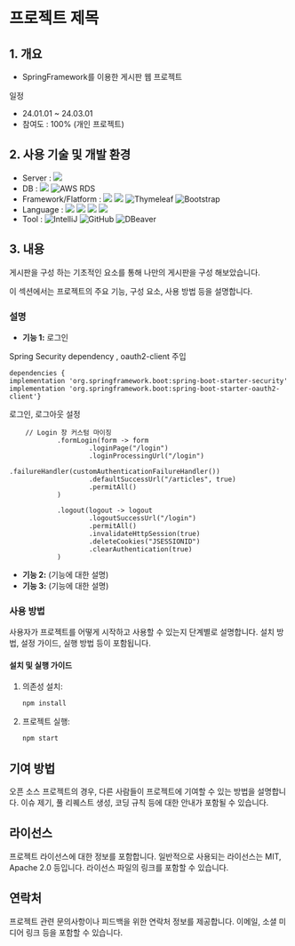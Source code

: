 # 프로젝트 제목

## 1. 개요

* SpringFramework를 이용한 게시판 웹 프로젝트
  
일정
* 24.01.01 ~ 24.03.01
* 참여도 : 100% (개인 프로젝트)

## 2. 사용 기술 및 개발 환경

* Server : <img src="https://img.shields.io/badge/Amazon%20EC2-FF9900?style=for-the-badge&logo=Amazon%20EC2&logoColor=white">
* DB : <img src="https://img.shields.io/badge/MySQL-4479A1?style=for-the-badge&logo=MySQL&logoColor=white">  ![AWS RDS](https://img.shields.io/badge/AWS%20RDS-FF9900?style=for-the-badge&logo=amazonaws&logoColor=white)
* Framework/Flatform :  <img src="https://img.shields.io/badge/springboot-6DB33F.svg?&style=for-the-badge&logo=springboot&logoColor=FFFFFF" />  <img src="https://img.shields.io/badge/Spring Security-6DB33F?style=for-the-badge&logo=Spring Security&logoColor=white"> ![Thymeleaf](https://img.shields.io/badge/Thymeleaf-005F0F?style=for-the-badge&logo=Thymeleaf&logoColor=white)  ![Bootstrap](https://img.shields.io/badge/Bootstrap-563D7C?style=for-the-badge&logo=bootstrap&logoColor=white)
* Language :   <img src="https://img.shields.io/badge/Java-007396.svg?&style=for-the-badge&logo=Java&logoColor=white"/>   <img src="https://img.shields.io/badge/javascript-F7DF1E.svg?&style=for-the-badge&logo=javascript&logoColor=FFFFFF" />  <img src="https://img.shields.io/badge/html5-E34F26.svg?&style=for-the-badge&logo=html5&logoColor=FFFFFF" /> <img src="https://img.shields.io/badge/css3-1572B6.svg?&style=for-the-badge&logo=css3&logoColor=FFFFFF+" />
* Tool : ![IntelliJ](https://img.shields.io/badge/IntelliJ-000000?style=for-the-badge&logo=intellijidea&logoColor=white) ![GitHub](https://img.shields.io/badge/GitHub-100000?style=for-the-badge&logo=github&logoColor=white)
  ![DBeaver](https://img.shields.io/badge/DBeaver-A1A1A1?style=for-the-badge&logo=DBeaver&logoColor=white)



## 3. 내용

게시판을 구성 하는 기초적인 요소를 통해 나만의 게시판을 구성 해보았습니다.

이 섹션에서는 프로젝트의 주요 기능, 구성 요소, 사용 방법 등을 설명합니다. 

### 설명

- **기능 1:**  로그인
  
Spring Security dependency , oauth2-client 주입


	dependencies {
	implementation 'org.springframework.boot:spring-boot-starter-security'
	implementation 'org.springframework.boot:spring-boot-starter-oauth2-client'}

로그인, 로그아웃 설정

  		// Login 창 커스텀 마이징 
                .formLogin(form -> form
                        .loginPage("/login") 
                        .loginProcessingUrl("/login")  
                        .failureHandler(customAuthenticationFailureHandler()) 
                        .defaultSuccessUrl("/articles", true)
                        .permitAll()
                )

                .logout(logout -> logout
                        .logoutSuccessUrl("/login")
                        .permitAll()
                        .invalidateHttpSession(true)
                        .deleteCookies("JSESSIONID")
                        .clearAuthentication(true)
                )

  
  
- **기능 2:** (기능에 대한 설명)
- **기능 3:** (기능에 대한 설명)


























### 사용 방법

사용자가 프로젝트를 어떻게 시작하고 사용할 수 있는지 단계별로 설명합니다. 설치 방법, 설정 가이드, 실행 방법 등이 포함됩니다.

#### 설치 및 실행 가이드

1. 의존성 설치:

    ```bash
    npm install
    ```

2. 프로젝트 실행:

    ```bash
    npm start
    ```

## 기여 방법

오픈 소스 프로젝트의 경우, 다른 사람들이 프로젝트에 기여할 수 있는 방법을 설명합니다. 이슈 제기, 풀 리퀘스트 생성, 코딩 규칙 등에 대한 안내가 포함될 수 있습니다.

## 라이선스

프로젝트 라이선스에 대한 정보를 포함합니다. 일반적으로 사용되는 라이선스는 MIT, Apache 2.0 등입니다. 라이선스 파일의 링크를 포함할 수 있습니다.

## 연락처

프로젝트 관련 문의사항이나 피드백을 위한 연락처 정보를 제공합니다. 이메일, 소셜 미디어 링크 등을 포함할 수 있습니다.
